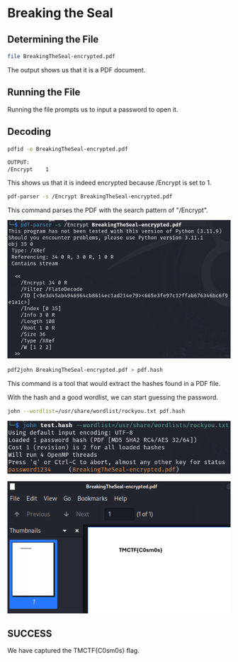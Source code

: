 # Breaking the Seal

## Determining the File

```bash
file BreakingTheSeal-encrypted.pdf
```

The output shows us that it is a PDF document.

## Running the File

Running the file prompts us to input a password to open it.

## Decoding

```bash
pdfid -e BreakingTheSeal-encrypted.pdf
```

```textile
OUTPUT:
/Encrypt    1
```

This shows us that it is indeed encrypted because /Encrypt is set to 1. 

```bash
pdf-parser -s /Encrypt BreakingTheSeal-encrypted.pdf
```

This command parses the PDF with the search pattern of "/Encrypt".

![](pdf-parser.png)

```bash
pdf2john BreakingTheSeal-encrypted.pdf > pdf.hash
```

This command is a tool that would extract the hashes found in a PDF file.

With the hash and a good wordlist, we can start guessing the password.

```bash
john --wordlist=/usr/share/wordlist/rockyou.txt pdf.hash 
```

![](john.png)

![](flag.png)

## SUCCESS

We have captured the TMCTF{C0sm0s} flag.
